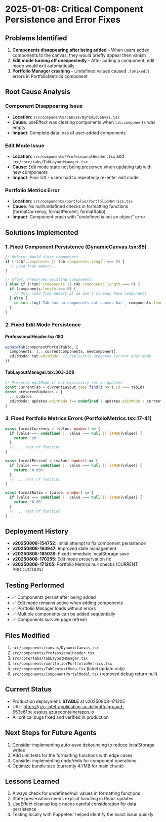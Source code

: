 # 2025-01-08: Critical Component Persistence and Error Fixes

## Problems Identified
1. **Components disappearing after being added** - When users added components to the canvas, they would briefly appear then vanish
2. **Edit mode turning off unexpectedly** - After adding a component, edit mode would exit automatically
3. **Portfolio Manager crashing** - Undefined values caused `.toFixed()` errors in PortfolioMetrics component

## Root Cause Analysis

### Component Disappearing Issue
- **Location**: `src/components/canvas/DynamicCanvas.tsx` 
- **Cause**: useEffect was clearing components when `tab.components` was empty
- **Impact**: Complete data loss of user-added components

### Edit Mode Issue  
- **Location**: `src/components/ProfessionalHeader.tsx` and `src/core/tabs/TabLayoutManager.tsx`
- **Cause**: Edit mode state not being preserved when updating tab with new components
- **Impact**: Poor UX - users had to repeatedly re-enter edit mode

### Portfolio Metrics Error
- **Location**: `src/components/portfolio/PortfolioMetrics.tsx`
- **Cause**: No null/undefined checks in formatting functions (formatCurrency, formatPercent, formatRatio)
- **Impact**: Component crash with "undefined is not an object" error

## Solutions Implemented

### 1. Fixed Component Persistence (DynamicCanvas.tsx:85)
```typescript
// Before: Would clear components
if (!tab?.components || tab.components.length === 0) {
  // Load from memory...
}

// After: Preserves existing components
} else if (!tab?.components || tab.components.length === 0) {
  if (components.length === 0) {
    // Only load from memory if we don't already have components
  } else {
    console.log('Tab has no components but canvas has', components.length, 'components - keeping them')
  }
}
```

### 2. Fixed Edit Mode Persistence 

#### ProfessionalHeader.tsx:183
```typescript
updateTab(componentPortalTabId, {
  components: [...currentComponents, newComponent],
  editMode: tab.editMode  // Explicitly preserve current edit mode
})
```

#### TabLayoutManager.tsx:303-308
```typescript
// Preserve editMode if not explicitly set in updates
const currentTab = currentLayout.tabs.find(t => t.id === tabId)
const preservedUpdates = {
  ...updates,
  editMode: updates.editMode !== undefined ? updates.editMode : currentTab?.editMode
}
```

### 3. Fixed Portfolio Metrics Errors (PortfolioMetrics.tsx:17-41)
```typescript
const formatCurrency = (value: number) => {
  if (value === undefined || value === null || isNaN(value)) {
    return '$0'
  }
  // ... rest of function
}

const formatPercent = (value: number) => {
  if (value === undefined || value === null || isNaN(value)) {
    return '0.00%'
  }
  // ... rest of function
}

const formatRatio = (value: number) => {
  if (value === undefined || value === null || isNaN(value)) {
    return '0.00'
  }
  // ... rest of function
}
```

## Deployment History
- **v20250808-154752**: Initial attempt to fix component persistence
- **v20250808-163947**: Improved state management 
- **v20250808-165039**: Fixed immediate localStorage save
- **v20250808-170255**: Edit mode preservation fix
- **v20250808-171205**: Portfolio Metrics null checks (CURRENT PRODUCTION)

## Testing Performed
- ✅ Components persist after being added
- ✅ Edit mode remains active when adding components
- ✅ Portfolio Manager loads without errors
- ✅ Multiple components can be added sequentially
- ✅ Components survive page refresh

## Files Modified
1. `src/components/canvas/DynamicCanvas.tsx`
2. `src/components/ProfessionalHeader.tsx`
3. `src/core/tabs/TabLayoutManager.tsx`
4. `src/components/portfolio/PortfolioMetrics.tsx`
5. `src/components/TabContextMenu.tsx` (label update only)
6. `src/components/ComponentPortalModal.tsx` (removed debug return null)

## Current Status
- Production deployment: **STABLE** at v20250808-171205
- URL: https://gzc-intel-application-ac.delightfulground-653e61be.eastus.azurecontainerapps.io
- All critical bugs fixed and verified in production

## Next Steps for Future Agents
1. Consider implementing auto-save debouncing to reduce localStorage writes
2. Add unit tests for the formatting functions with edge cases
3. Consider implementing undo/redo for component operations
4. Optimize bundle size (currently 4.7MB for main chunk)

## Lessons Learned
1. Always check for undefined/null values in formatting functions
2. State preservation needs explicit handling in React updates
3. UseEffect cleanup logic needs careful consideration for data persistence
4. Testing locally with Puppeteer helped identify the exact issue quickly